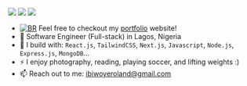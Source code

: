 [<img src="https://img.shields.io/badge/github-%2312100E.svg?&style=for-the-badge&logo=github&logoColor=white&color=black" />](https://github.com/rolandaayo)
[<img src="https://img.shields.io/badge/instagram-%2312100E.svg?&style=for-the-badge&logo=instagram&color=405DE6" />](https://instagram.com/rolandaayo)
[<img src="https://img.shields.io/badge/linkedin-%230077B5.svg?&style=for-the-badge&logo=linkedin&logoColor=white" />](https://www.linkedin.com/in/roland-ibiwoye/)

- [![BR](https://b-r.io/logo/favicon-16x16.png)](https://rolandayo.vercel.app/)
  Feel free to checkout my [portfolio](https://rolandayo.vercel.app/) website!
- 🏢 Software Engineer (Full-stack) in Lagos, Nigeria
- 🧰 I build with: `React.js`, `TailwindCSS`, `Next.js`, `Javascript`, `Node.js`, `Express.js`, `MongoDB`...
- ⚡ I enjoy photography, reading, playing soccer, and lifting weights :)
- 📫 Reach out to me: ibiwoyeroland@gmail.com
